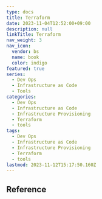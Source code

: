 ```yaml
---
type: docs
title: Terraform
date: 2023-11-04T12:52:00+09:00
description: null
linkTitle: Terraform
nav_weight: 3
nav_icon:
  vendor: bs
  name: book
  color: indigo
featured: true
series:
  - Dev Ops
  - Infrastructure as Code
  - Tools
categories:
  - Dev Ops
  - Infrastructure as Code
  - Infrastructure Provisioning
  - Terraform
  - tools
tags:
  - Dev Ops
  - Infrastructure as Code
  - Infrastructure Provisioning
  - Terraform
  - tools
lastmod: 2023-11-12T15:17:50.160Z
---
```


## Reference
